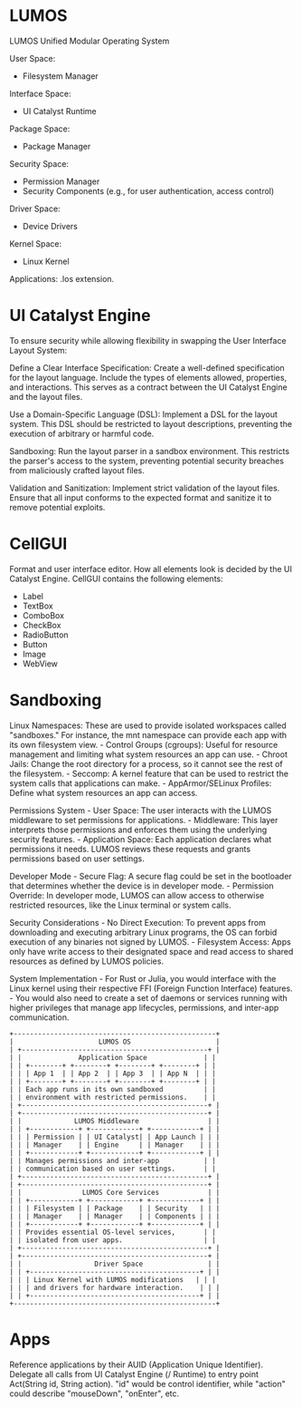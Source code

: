 # LUMOS
LUMOS Unified Modular Operating System

User Space:
- Filesystem Manager

Interface Space:
- UI Catalyst Runtime

Package Space:
- Package Manager

Security Space:
- Permission Manager
- Security Components (e.g., for user authentication, access control)

Driver Space:
- Device Drivers

Kernel Space:
- Linux Kernel

Applications: .los extension.


# UI Catalyst Engine

To ensure security while allowing flexibility in swapping the User Interface Layout System:

Define a Clear Interface Specification: Create a well-defined specification for the layout language. Include the types of elements allowed, properties, and interactions. This serves as a contract between the UI Catalyst Engine and the layout files.

Use a Domain-Specific Language (DSL): Implement a DSL for the layout system. This DSL should be restricted to layout descriptions, preventing the execution of arbitrary or harmful code.

Sandboxing: Run the layout parser in a sandbox environment. This restricts the parser's access to the system, preventing potential security breaches from maliciously crafted layout files.

Validation and Sanitization: Implement strict validation of the layout files. Ensure that all input conforms to the expected format and sanitize it to remove potential exploits.

# CellGUI
Format and user interface editor. How all elements look is decided by the UI Catalyst Engine. CellGUI contains the following elements:
- Label
- TextBox
- ComboBox
- CheckBox
- RadioButton
- Button
- Image
- WebView

# Sandboxing

Linux Namespaces: These are used to provide isolated workspaces called "sandboxes." For instance, the mnt namespace can provide each app with its own filesystem view.
    - Control Groups (cgroups): Useful for resource management and limiting what system resources an app can use.
    - Chroot Jails: Change the root directory for a process, so it cannot see the rest of the filesystem.
    - Seccomp: A kernel feature that can be used to restrict the system calls that applications can make.
    - AppArmor/SELinux Profiles: Define what system resources an app can access.

Permissions System
    - User Space: The user interacts with the LUMOS middleware to set permissions for applications.
    - Middleware: This layer interprets those permissions and enforces them using the underlying security features.
    - Application Space: Each application declares what permissions it needs. LUMOS reviews these requests and grants permissions based on user settings.

Developer Mode
    - Secure Flag: A secure flag could be set in the bootloader that determines whether the device is in developer mode.
    - Permission Override: In developer mode, LUMOS can allow access to otherwise restricted resources, like the Linux terminal or system calls.

Security Considerations
    - No Direct Execution: To prevent apps from downloading and executing arbitrary Linux programs, the OS can forbid execution of any binaries not signed by LUMOS.
    - Filesystem Access: Apps only have write access to their designated space and read access to shared resources as defined by LUMOS policies.

System Implementation
    - For Rust or Julia, you would interface with the Linux kernel using their respective FFI (Foreign Function Interface) features.
    - You would also need to create a set of daemons or services running with higher privileges that manage app lifecycles, permissions, and inter-app communication.

```
+--------------------------------------------------+
|                     LUMOS OS                     |
| +----------------------------------------------+ |
| |              Application Space              | |
| | +--------+ +--------+ +--------+ +--------+ | |
| | | App 1  | | App 2  | | App 3  | | App N  | | |
| | +--------+ +--------+ +--------+ +--------+ | |
| | Each app runs in its own sandboxed          | |
| | environment with restricted permissions.    | |
| +----------------------------------------------+ |
| +----------------------------------------------+ |
| |             LUMOS Middleware                 | |
| | +------------+ +------------+ +------------+ | |
| | | Permission | | UI Catalyst| | App Launch | | |
| | | Manager    | | Engine     | | Manager    | | |
| | +------------+ +------------+ +------------+ | |
| | Manages permissions and inter-app           | |
| | communication based on user settings.       | |
| +----------------------------------------------+ |
| +----------------------------------------------+ |
| |               LUMOS Core Services            | |
| | +------------+ +------------+ +------------+ | |
| | | Filesystem | | Package    | | Security   | | |
| | | Manager    | | Manager    | | Components | | |
| | +------------+ +------------+ +------------+ | |
| | Provides essential OS-level services,       | |
| | isolated from user apps.                    | |
| +----------------------------------------------+ |
| +----------------------------------------------+ |
| |                  Driver Space                | |
| | +------------------------------------------+ | |
| | | Linux Kernel with LUMOS modifications   | | |
| | | and drivers for hardware interaction.    | | |
| | +------------------------------------------+ | |
+--------------------------------------------------+
```

# Apps
Reference applications by their AUID (Application Unique Identifier). Delegate all calls from UI Catalyst Engine (/ Runtime) to entry point Act(String id, String action). "id" would be control identifier, while "action" could describe "mouseDown", "onEnter", etc.

